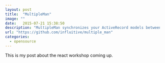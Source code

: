 ```yaml
---
layout: post
title:  "MultipleMan"
image: ""
date:   2015-07-21 15:38:50
description: "MultipleMan synchronizes your ActiveRecord models between Rails apps."
url: "https://github.com/influitive/multiple_man"
categories:
  - opensource
---
```

This is my post about the react workshop coming up.
